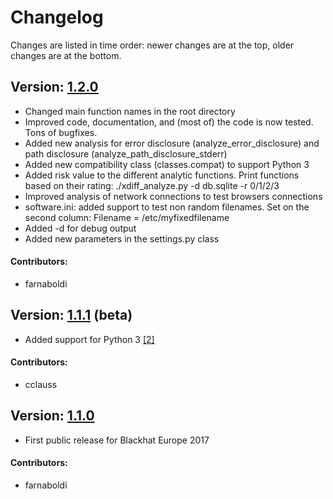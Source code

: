 # Changelog
Changes are listed in time order: newer changes are at the top, older changes are at the bottom.

## Version: [1.2.0](https://github.com/IOActive/XDiFF/releases/tag/1.2)
- Changed main function names in the root directory
- Improved code, documentation, and (most of) the code is now tested. Tons of bugfixes.
- Added new analysis for error disclosure (analyze_error_disclosure) and path disclosure (analyze_path_disclosure_stderr)
- Added new compatibility class (classes.compat) to support Python 3
- Added risk value to the different analytic functions. Print functions based on their rating: ./xdiff_analyze.py -d db.sqlite -r 0/1/2/3
- Improved analysis of network connections to test browsers connections
- software.ini: added support to test non random filenames. Set on the second column: Filename = /etc/myfixedfilename
- Added -d for debug output
- Added new parameters in the settings.py class
 
#### Contributors:
- farnaboldi

## Version: [1.1.1](https://github.com/IOActive/XDiFF/releases/tag/1.1.1) (beta)
- Added support for Python 3 [[2]](https://github.com/IOActive/XDiFF/pull/2)

#### Contributors:
- cclauss

## Version: [1.1.0](https://github.com/IOActive/XDiFF/releases/tag/1.1.0)
- First public release for Blackhat Europe 2017

#### Contributors:
- farnaboldi
